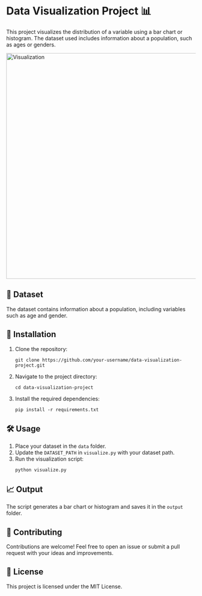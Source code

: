 
<h1>Data Visualization Project 📊</h1>

<p>This project visualizes the distribution of a variable using a bar chart or histogram. The dataset used includes information about a population, such as ages or genders.</p>

<img src="images/visualization_example.png" alt="Visualization" width="600">

<h2>📁 Dataset</h2>
<p>The dataset contains information about a population, including variables such as age and gender.</p>

<h2>🚀 Installation</h2>
<ol>
    <li>Clone the repository:
        <pre><code>git clone https://github.com/your-username/data-visualization-project.git</code></pre>
    </li>
    <li>Navigate to the project directory:
        <pre><code>cd data-visualization-project</code></pre>
    </li>
    <li>Install the required dependencies:
        <pre><code>pip install -r requirements.txt</code></pre>
    </li>
</ol>

<h2>🛠️ Usage</h2>
<ol>
    <li>Place your dataset in the <code>data</code> folder.</li>
    <li>Update the <code>DATASET_PATH</code> in <code>visualize.py</code> with your dataset path.</li>
    <li>Run the visualization script:
        <pre><code>python visualize.py</code></pre>
    </li>
</ol>

<h2>📈 Output</h2>
<p>The script generates a bar chart or histogram and saves it in the <code>output</code> folder.</p>

<h2>🤝 Contributing</h2>
<p>Contributions are welcome! Feel free to open an issue or submit a pull request with your ideas and improvements.</p>

<h2>📜 License</h2>
<p>This project is licensed under the MIT License.</p>

